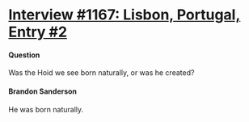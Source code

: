 # [Interview #1167: Lisbon, Portugal, Entry #2](https://www.theoryland.com/intvmain.php?i=1167#2)

#### Question

Was the Hoid we see born naturally, or was he created?

#### Brandon Sanderson

He was born naturally.

